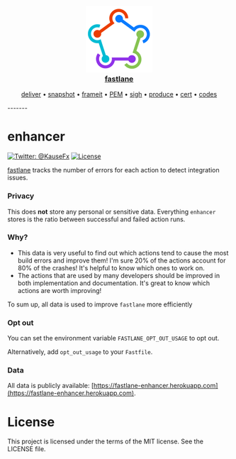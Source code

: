 <h3 align="center">
  <a href="https://github.com/KrauseFx/fastlane">
    <img src="app/assets/images/fastlane.png" width="150" />
    <br />
    fastlane
  </a>
</h3>
<p align="center">
  <a href="https://github.com/KrauseFx/deliver">deliver</a> &bull; 
  <a href="https://github.com/KrauseFx/snapshot">snapshot</a> &bull; 
  <a href="https://github.com/KrauseFx/frameit">frameit</a> &bull; 
  <a href="https://github.com/KrauseFx/pem">PEM</a> &bull; 
  <a href="https://github.com/KrauseFx/sigh">sigh</a> &bull; 
  <a href="https://github.com/KrauseFx/produce">produce</a> &bull;
  <a href="https://github.com/KrauseFx/cert">cert</a> &bull;
  <a href="https://github.com/KrauseFx/codes">codes</a>
</p>
-------

enhancer
============

[![Twitter: @KauseFx](https://img.shields.io/badge/contact-@KrauseFx-blue.svg?style=flat)](https://twitter.com/KrauseFx)
[![License](http://img.shields.io/badge/license-MIT-green.svg?style=flat)](https://github.com/fastlane/enhancer/blob/master/LICENSE)

[fastlane](https://fastlane.tools) tracks the number of errors for each action to detect integration issues.

### Privacy

This does **not** store any personal or sensitive data. Everything `enhancer` stores is the ratio between successful and failed action runs.

### Why?

- This data is very useful to find out which actions tend to cause the most build errors and improve them! I'm sure 20% of the actions account for 80% of the crashes! It's helpful to know which ones to work on.
- The actions that are used by many developers should be improved in both implementation and documentation. It's great to know which actions are worth improving!

To sum up, all data is used to improve `fastlane` more efficiently

### Opt out

You can set the environment variable `FASTLANE_OPT_OUT_USAGE` to opt out.

Alternatively, add `opt_out_usage` to your `Fastfile`.

### Data

All data is publicly available: [https://fastlane-enhancer.herokuapp.com](https://fastlane-enhancer.herokuapp.com).

# License
This project is licensed under the terms of the MIT license. See the LICENSE file.
